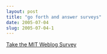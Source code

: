 ```yaml
---
layout: post
title: "go forth and answer surveys"
date: 2005-07-04
slug: 2005-07-04-1
---
```


 [Take the MIT Weblog Survey](http://blogsurvey.media.mit.edu/request) 
